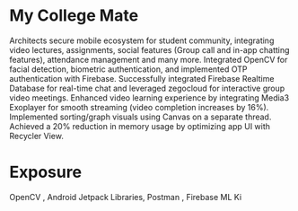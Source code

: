 # My College Mate
Architects secure mobile ecosystem for student community, integrating video lectures, assignments, social features (Group call and in-app chatting features), attendance management and many more.
Integrated OpenCV for facial detection, biometric authentication, and implemented OTP authentication with Firebase.
Successfully integrated Firebase Realtime Database for real-time chat and leveraged zegocloud for interactive group video meetings. Enhanced video learning experience by integrating Media3 Exoplayer for smooth streaming (video completion increases by 16%). Implemented sorting/graph visuals using Canvas on a separate thread.
Achieved a 20% reduction in memory usage by optimizing app UI with Recycler View.
# Exposure
 OpenCV , Android Jetpack Libraries, Postman , Firebase ML Ki

